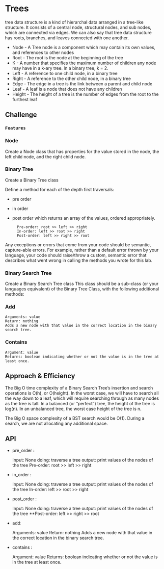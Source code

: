 # Trees
<!-- Short summary or background information -->
tree data structure is a kind of hierarchal data arranged in a tree-like structure. It consists of a central node, structural nodes, and sub nodes, which are connected via edges. We can also say that tree data structure has roots, branches, and leaves connected with one another.

- Node - A Tree node is a component which may contain its own values, and references to other nodes
- Root - The root is the node at the beginning of the tree
- K - A number that specifies the maximum number of children any node may have in a k-ary tree. In a binary tree, k = 2.
- Left - A reference to one child node, in a binary tree
- Right - A reference to the other child node, in a binary tree
- Edge - The edge in a tree is the link between a parent and child node
- Leaf - A leaf is a node that does not have any children
- Height - The height of a tree is the number of edges from the root to the furthest leaf

## Challenge
<!-- Description of the challenge -->
### **`Features`**

### **Node**

Create a Node class that has properties for the value stored in the node, the left child node, and the right child node.

### **Binary Tree**

Create a Binary Tree class

Define a method for each of the depth first traversals:

- pre order
- in order
- post order which returns an array of the values, ordered appropriately.

        Pre-order: root >> left >> right
        In-order: left >> root >> right
        Post-order: left >> right >> root

Any exceptions or errors that come from your code should be semantic, capture-able errors. For example, rather than a default error thrown by your language, your code should raise/throw a custom, semantic error that describes what went wrong in calling the methods you wrote for this lab.

### **Binary Search Tree**

Create a Binary Search Tree class
This class should be a sub-class (or your languages equivalent) of the Binary Tree Class, with the following additional methods:

### **Add**

    Arguments: value
    Return: nothing
    Adds a new node with that value in the correct location in the binary search tree.

### **Contains**

    Argument: value
    Returns: boolean indicating whether or not the value is in the tree at least once.

## Approach & Efficiency
<!-- What approach did you take? Why? What is the Big O space/time for this approach? -->
The Big O time complexity of a Binary Search Tree’s insertion and search operations is O(h), or O(height). In the worst case, we will have to search all the way down to a leaf, which will require searching through as many nodes as the tree is tall. In a balanced (or “perfect”) tree, the height of the tree is log(n). In an unbalanced tree, the worst case height of the tree is n.

The Big O space complexity of a BST search would be O(1). During a search, we are not allocating any additional space.

## API
<!-- Description of each method publicly available in each of your trees -->
- pre_order :

    Input: None
    doing: traverse a tree
    output: print values of the nodes of the tree Pre-order: root >> left >> right
- in_order :

    Input: None
    doing: traverse a tree
    output: print values of the nodes of the tree In-order: left >> root >> right
- post_order :

    Input: None
    doing: traverse a tree
    output: print values of the nodes of the tree **Post-order: left >> right >> root
- add:

    Arguments: value
    Return: nothing
    Adds a new node with that value in the correct location in the binary search tree.
- contains :

    Argument: value
    Returns: boolean indicating whether or not the value is in the tree at least once.
